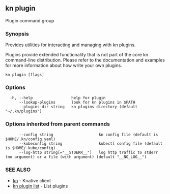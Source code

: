 ## kn plugin

Plugin command group

### Synopsis

Provides utilities for interacting and managing with kn plugins.

Plugins provide extended functionality that is not part of the core kn command-line distribution.
Please refer to the documentation and examples for more information about how write your own plugins.

```
kn plugin [flags]
```

### Options

```
  -h, --help                 help for plugin
      --lookup-plugins       look for kn plugins in $PATH
      --plugins-dir string   kn plugins directory (default "~/.kn/plugins")
```

### Options inherited from parent commands

```
      --config string                    kn config file (default is $HOME/.kn/config.yaml)
      --kubeconfig string                kubectl config file (default is $HOME/.kube/config)
      --log-http string[="__STDERR__"]   log http traffic to stderr (no argument) or a file (with argument) (default "__NO_LOG__")
```

### SEE ALSO

* [kn](kn.md)	 - Knative client
* [kn plugin list](kn_plugin_list.md)	 - List plugins

